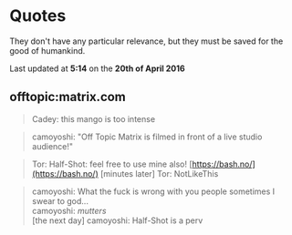 # Quotes

They don't have any particular relevance, but they must be saved for the good of humankind.

Last updated at **5:14** on the **20th of April 2016**

## offtopic:matrix.com

> Cadey: this mango is too intense

> camoyoshi: "Off Topic Matrix is filmed in front of a live studio audience!"

> Tor: Half-Shot: feel free to use mine also! [https://bash.no/](https://bash.no/)
> [minutes later] Tor: NotLikeThis

> camoyoshi: What the fuck is wrong with you people sometimes I swear to god...  
> camoyoshi: *mutters*  
> [the next day] camoyoshi: Half-Shot is a perv




